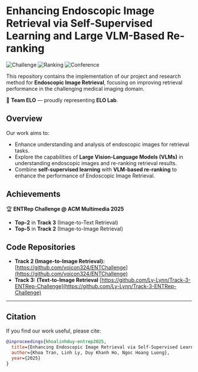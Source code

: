 # Enhancing Endoscopic Image Retrieval via Self-Supervised Learning and Large VLM-Based Re-ranking

![Challenge](https://img.shields.io/badge/ENTRep%20Challenge-Track%203-blue)
![Ranking](https://img.shields.io/badge/Ranking-Top%202-yellow)
![Conference](https://img.shields.io/badge/ACM%20MM%202025-Grand%20Challenge-red)

This repository contains the implementation of our project and research method for **Endoscopic Image Retrieval**, focusing on improving retrieval performance in the challenging medical imaging domain.  

📌 **Team ELO** — proudly representing **ELO Lab**.

## Overview
Our work aims to:
- Enhance understanding and analysis of endoscopic images for retrieval tasks.
- Explore the capabilities of **Large Vision-Language Models (VLMs)** in understanding endoscopic images and re-ranking retrieval results.
- Combine **self-supervised learning** with **VLM-based re-ranking** to enhance the performance of Endoscopic Image Retrieval.


## Achievements
🏆 **ENTRep Challenge @ ACM Multimedia 2025**
- **Top-2** in **Track 3** (Image-to-Text Retrieval)  
- **Top-5** in **Track 2** (Image-to-Image Retrieval)  


## Code Repositories
- **Track 2 (Image-to-Image Retrieval):** [https://github.com/voicon324/ENTChallenge](https://github.com/voicon324/ENTChallenge)  
- **Track 3: (Text-to-Image Retrieval** [https://github.com/Ly-Lynn/Track-3-ENTRep-Challenge](https://github.com/Ly-Lynn/Track-3-ENTRep-Challenge)  

---

## Citation
If you find our work useful, please cite:
```bibtex
@inproceedings{khoalinhduy-entrep2025,
  title={Enhancing Endoscopic Image Retrieval via Self-Supervised Learning and Large VLM-Based Re-ranking},
  author={Khoa Tran, Linh Ly, Duy Khanh Ho, Ngoc Hoang Luong},
  year={2025}
}
